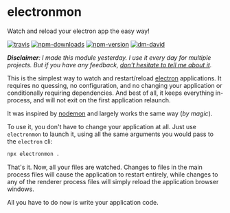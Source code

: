 # electronmon

Watch and reload your electron app the easy way!

[![travis][travis.svg]][travis.link]
[![npm-downloads][npm-downloads.svg]][npm.link]
[![npm-version][npm-version.svg]][npm.link]
[![dm-david][dm-david.svg]][dm-david.link]

[travis.svg]: https://travis-ci.com/catdad/electronmon.svg?branch=master
[travis.link]: https://travis-ci.com/catdad/electronmon
[npm-downloads.svg]: https://img.shields.io/npm/dm/electronmon.svg
[npm.link]: https://www.npmjs.com/package/electronmon
[npm-version.svg]: https://img.shields.io/npm/v/electronmon.svg
[dm-david.svg]: https://david-dm.org/catdad/electronmon.svg
[dm-david.link]: https://david-dm.org/catdad/electronmon

_**Disclaimer**: I made this module yesterday. I use it every day for multiple projects. But if you have any feedback, [don't hesitate to tell me about it](https://github.com/catdad/electronmon/issues/new)._

This is the simplest way to watch and restart/reload [electron](https://github.com/electron/electron) applications. It requires no quessing, no configuration, and no changing your application or conditionally requiring dependencies. And best of all, it keeps everything in-process, and will not exit on the first application relaunch.

It was inspired by [nodemon](https://github.com/remy/nodemon) and largely works the same way (_by magic_).

To use it, you don't have to change your application at all. Just use `electronmon` to launch it, using all the same arguments you would pass to the `electron` cli:

```bash
npx electronmon .
```

That's it. Now, all your files are watched. Changes to files in the main process files will cause the application to restart entirely, while changes to any of the renderer process files will simply reload the application browser windows.

All you have to do now is write your application code.

